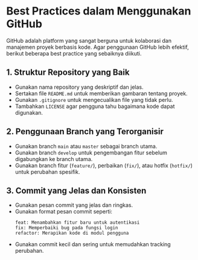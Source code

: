 # Best Practices dalam Menggunakan GitHub

GitHub adalah platform yang sangat berguna untuk kolaborasi dan manajemen proyek berbasis kode. Agar penggunaan GitHub lebih efektif, berikut beberapa best practice yang sebaiknya diikuti.

## 1. Struktur Repository yang Baik
- Gunakan nama repository yang deskriptif dan jelas.
- Sertakan file `README.md` untuk memberikan gambaran tentang proyek.
- Gunakan `.gitignore` untuk mengecualikan file yang tidak perlu.
- Tambahkan `LICENSE` agar pengguna tahu bagaimana kode dapat digunakan.

## 2. Penggunaan Branch yang Terorganisir
- Gunakan branch `main` atau `master` sebagai branch utama.
- Gunakan branch `develop` untuk pengembangan fitur sebelum digabungkan ke branch utama.
- Gunakan branch fitur (`feature/`), perbaikan (`fix/`), atau hotfix (`hotfix/`) untuk perubahan spesifik.

## 3. Commit yang Jelas dan Konsisten
- Gunakan pesan commit yang jelas dan ringkas.
- Gunakan format pesan commit seperti:
  ```
  feat: Menambahkan fitur baru untuk autentikasi
  fix: Memperbaiki bug pada fungsi login
  refactor: Merapikan kode di modul pengguna
  ```
- Gunakan commit kecil dan sering untuk memudahkan tracking perubahan.
